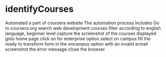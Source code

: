 # identifyCourses
Automated a part of coursera website
The automation process includes
Go to coursera.org
search web development courses
filter according to english language, beginner level
capture the screenshot of the courses displayed
goto home page
click on for enterprise option
select on campus 
fill the ready to transform form in the oncampus option with an invalid ermail
screenshot the error message
close the browser
